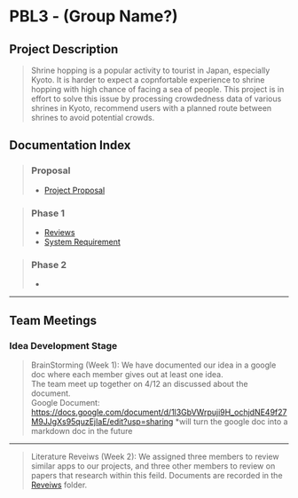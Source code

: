 # PBL3 - (Group Name?)

## Project Description

>  Shrine hopping is a popular activity to tourist in Japan, especially Kyoto. It is harder to expect a copnfortable experience to shrine hopping with high chance of facing a sea of people. This project is in effort to solve this issue by processing crowdedness data of various shrines in Kyoto, recommend users with a planned route between shrines to avoid potential crowds.

## Documentation Index

> ### Proposal
>  + [Project Proposal](/Documentation/proposal.md)

> ### Phase 1
>  + [Reviews](Documentation/Reviews/reviews.md)
>  + [System Requirement](Documentation/system_requirement.md)

> ### Phase 2
>  + []()

***

## Team Meetings

### Idea Development Stage

> BrainStorming (Week 1):
>   We have documented our idea in a google doc where each member gives out at least one idea. \
>   The team meet up together on 4/12 an discussed about the document. \
>   Google Document: https://docs.google.com/document/d/1l3GbVWrpuji9H_ochjdNE49f27M9JJgXs95quzEjIaE/edit?usp=sharing
>   *will turn the google doc into a markdown doc in the future

***

> Literature Reveiws (Week 2):
>   We assigned three members to review similar apps to our projects, and three other members to review on papers that research within this feild.
>   Documents are recorded in the [Reveiws](/Documentation/Reviews/reviews.md) folder.

